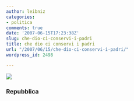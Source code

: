 ```yaml
---
author: leibniz
categories:
- politica
comments: true
date: '2007-06-15T17:23:38Z'
slug: che-dio-ci-conservi-i-padri
title: che dio ci conservi i padri
url: "/2007/06/15/che-dio-ci-conservi-i-padri/"
wordpress_id: 2498

---
```

[![](https://www.leibniz-blogs.it/gallery/montalcini.jpg)](https://www.repubblica.it/2005/k/sezioni/scuola_e_universita/servizi/giovanieurispes/giovani-fiducia/giovani-fiducia.html)


### Repubblica

